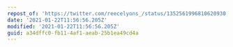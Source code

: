 ```yaml
---
repost_of: 'https://twitter.com/reecelyons_/status/1352561996810620930'
date: '2021-01-22T11:56:56.205Z'
modified: '2021-01-22T11:56:56.205Z'
guid: a34dffc0-fb11-4af1-aeab-25b1ea49cd4a
---
```

 
